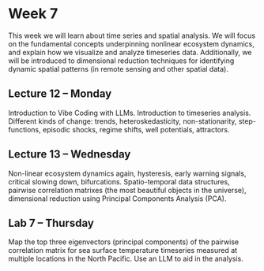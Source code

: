 # Week 7
This week we will learn about time series and spatial analysis. We will focus on the fundamental concepts underpinning nonlinear ecosystem dynamics, and explain how we visualize and analyze timeseries data. Additionally, we will be introduced to dimensional reduction techniques for identifying dynamic spatial patterns (in remote sensing and other spatial data).

## Lecture 12 – Monday
Introduction to Vibe Coding with LLMs. Introduction to timeseries analysis. Different kinds of change: trends, heteroskedasticity, non-stationarity, step-functions, episodic shocks, regime shifts, well potentials, attractors.

## Lecture 13 – Wednesday
Non-linear ecosystem dynamics again, hysteresis, early warning signals, critical slowing down, bifurcations. Spatio-temporal data structures, pairwise correlation matrixes (the most beautiful objects in the universe), dimensional reduction using Principal Components Analysis (PCA).

## Lab 7 – Thursday
Map the top three eigenvectors (principal components) of the pairwise correlation matrix for sea surface temperature timeseries measured at multiple locations in the North Pacific. Use an LLM to aid in the analysis.
